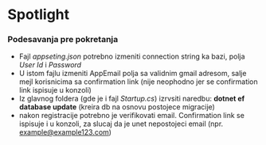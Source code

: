 # Spotlight
### Podesavanja pre pokretanja
  - Fajl *appseting.json* potrebno izmeniti connection string ka bazi, polja *User Id* i *Password*
  - U istom fajlu izmeniti AppEmail polja sa validnim gmail adresom, salje mejl korisnicima sa confirmation link (nije neophodno jer se confirmation link ispisuje u konzoli)
  - Iz glavnog foldera (gde je i fajl *Startup.cs*) izrvsiti naredbu: **dotnet ef database update** (kreira db na osnovu postojece migracije)
  - nakon registracije potrebno je verifikovati email. Confirmation link se ispisuje i u konzoli, za slucaj da je unet nepostojeci email (npr. example@example123.com)

